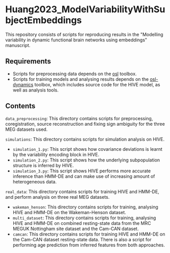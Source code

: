# Huang2023_ModelVariabilityWithSubjectEmbeddings
This repository consists of scripts for reproducing results in the "Modelling variability in dynamic functional
brain networks using embeddings" manuscript.

## Requirements
- Scripts for preprocessing data depends on the [osl](https://github.com/OHBA-analysis/osl) toolbox. 
- Scripts for training models and analysing results depends on the [osl-dynamics](https://osl-dynamics.readthedocs.io) toolbox, which includes source code for the HIVE model, as well as analysis tools.

## Contents
```data_preprocessing```: This directory contains scripts for preprocessing, coregistration, source reconstruction and fixing sign ambiguity for the three MEG datasets used.

```simulations```: This directory contains scripts for simulation analysis on HIVE.
- ```simulation_1.py```: This script shows how covariance deviations is learnt by the variability encoding block in HIVE.
- ```simulation_2.py```: This script shows how the underlying subpopulation structure is inferred by HIVE.
- ```simulation_3.py```: This script shows HIVE performs more accurate inference than HMM-DE and can make use of increasing amount of heterogeneous data.

```real_data```: This directory contains scripts for training HIVE and HMM-DE, and perform analysis on three real MEG datasets.
- ```wakeman_henson```: This directory contains scripts for training, analysing HIVE and HMM-DE on the Wakeman-Henson dataset.
- ```multi_dataset```: This directory contains scripts for training, analysing HIVE and HMM-DE on combined resting-state data from the MRC MEGUK Nottingham site dataset and the Cam-CAN dataset.
- ```camcan```: This directory contains scripts for training HIVE and HMM-DE on the Cam-CAN dataset resting-state data. There is also a script for performing age prediction from inferred features from both approaches.
